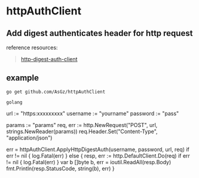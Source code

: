 # httpAuthClient

## Add digest authenticates header for http request 
reference resources:
> [http-digest-auth-client](https://github.com/ryanjdew/http-digest-auth-client)

## example

```
go get github.com/AsGz/httpAuthClient

```


```golang```

url := "https:xxxxxxxxx"
username := "yourname"
password := "pass"

params := "params"
req, err := http.NewRequest("POST", url, strings.NewReader(params))
req.Header.Set("Content-Type", "application/json")

err = httpAuthClient.ApplyHttpDigestAuth(username, password, url, req)
if err != nil {
	log.Fatal(err)
} else {
	resp, err := http.DefaultClient.Do(req)
	if err != nil {
		log.Fatal(err)
	}
	var b []byte
	b, err = ioutil.ReadAll(resp.Body)
	fmt.Println(resp.StatusCode, string(b), err)
}

```
